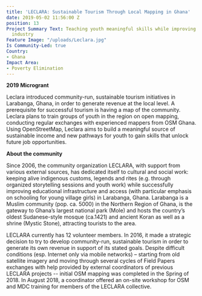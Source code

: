 ```yaml
---
title: 'LECLARA: Sustainable Tourism Through Local Mapping in Ghana'
date: 2019-05-02 11:56:00 Z
position: 13
Project Summary Text: Teaching youth meaningful skills while improving the local tourism
  industry
Feature Image: "/uploads/Leclara.jpg"
Is Community-Led: true
Country:
- Ghana
Impact Area:
- Poverty Elimination
---
```


**2019 Microgrant**  

Leclara introduced community-run, sustainable tourism initiatives in Larabanga, Ghana, in order to generate revenue at the local level. A prerequisite for successful tourism is having a map of the community. Leclara plans to train groups of youth in the region on open mapping, conducting regular exchanges with experienced mappers from OSM Ghana. Using OpenStreetMap, Leclara aims to build a meaningful source of sustainable income and new pathways for youth to gain skills that unlock future job opportunities.  

**About the community**  

Since 2006, the community organization LECLARA, with support from various external sources, has dedicated itself to cultural and social work: keeping alive indigenous customs, legends and rites (e.g. through organized storytelling sessions and youth work) while successfully improving educational infrastructure and access (with particular emphasis on schooling for young village girls) in Larabanga, Ghana. Larabanga is a Muslim community (pop. ca. 5000) in the Northern Region of Ghana, is the gateway to Ghana’s largest national park (Mole) and hosts the country’s oldest Sudanese-style mosque (ca.1421) and ancient Koran as well as a shrine (Mystic Stone), attracting tourists to the area.

LECLARA currently has 12 volunteer members. In 2016, it made a strategic decision to try to develop community-run, sustainable tourism in order to generate its own revenue in support of its stated goals. Despite difficult conditions (esp. Internet only via mobile networks) – starting from old satellite imagery and moving through several cycles of Field Papers exchanges with help provided by external coordinators of previous LECLARA projects -- initial OSM mapping was completed in the Spring of 2018. In August 2018, a coordinator offered an on-site workshop for OSM and MDC training for members of the LECLARA collective. 
